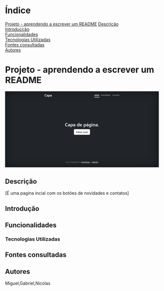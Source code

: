 # Índice

[Projeto - aprendendo a escrever um README](#projeto---aprendendo-a-escrever-um-readme) 
[Descrição](#descri%C3%A7%C3%A3o)  
[Introducção](#introduc%C3%A7%C3%A3o)  
[Funcionalidades](#funcionalidades)  
[Tecnologias Utilizadas](#tecnologias-utilizadas)  
[Fontes consultadas](#fontes-consultadas)  
[Autores](https://github.com/miguelitto16/portifolio-pessoal#autores)  

# Projeto - aprendendo a escrever um README

![Imagem](https://github.com/miguelitto16/portifolio-pessoal/blob/main/Img/tela.png)

## Descrição
[É uma pagina incial com os botões de novidades e contatos]
## Introdução

## Funcionalidades

### Tecnologias Utilizadas

## Fontes consultadas 

## Autores
Miguel,Gabriel,Nicolas
